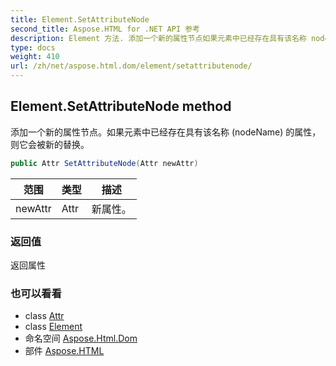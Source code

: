 ```yaml
---
title: Element.SetAttributeNode
second_title: Aspose.HTML for .NET API 参考
description: Element 方法. 添加一个新的属性节点如果元素中已经存在具有该名称 nodeName 的属性则它会被新的替换
type: docs
weight: 410
url: /zh/net/aspose.html.dom/element/setattributenode/
---
```

## Element.SetAttributeNode method

添加一个新的属性节点。如果元素中已经存在具有该名称 (nodeName) 的属性，则它会被新的替换。

```csharp
public Attr SetAttributeNode(Attr newAttr)
```

| 范围 | 类型 | 描述 |
| --- | --- | --- |
| newAttr | Attr | 新属性。 |

### 返回值

返回属性

### 也可以看看

* class [Attr](../../attr/)
* class [Element](../)
* 命名空间 [Aspose.Html.Dom](../../element/)
* 部件 [Aspose.HTML](../../../)


